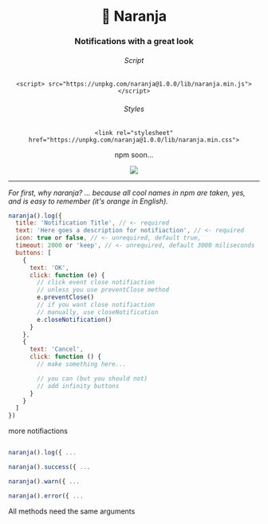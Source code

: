 


<h1 align="center">🍊 Naranja</h1>

<h3 align="center">Notifications with a great look</h3>

<h6 align="center">Script</h6>
<p align="center">
<code>&lt;script&gt; src="https://unpkg.com/naranja@1.0.0/lib/naranja.min.js">&lt;/script&gt;</code>
</p>
<h6 align="center">Styles</h6>
<p align="center">
<code>&lt;link rel="stylesheet" href="https://unpkg.com/naranja@1.0.0/lib/naranja.min.css"&gt;</code>
</p>
<p align="center">npm soon...</p>



<p align="center">
  <img src="https://i.imgur.com/8vWYkFd.gif" />
<p>

---

_For first, why naranja? ... because all cool names in npm are taken, yes, and is easy to remember (it's orange in English)._

```js
naranja().log({
  title: 'Notification Title', // <- required
  text: 'Here goes a description for notifiaction', // <- required
  icon: true or false, // <- unrequired, default true,
  timeout: 2000 or 'keep', // <- unrequired, default 3000 miliseconds
  buttons: [
    {
      text: 'OK',
      click: function (e) {
        // click event close notifiaction
        // unless you use preventClose method
        e.preventClose()
        // if you want close notifiaction
        // manually, use closeNotification
        e.closeNotification()
      }
    },
    {
      text: 'Cancel',
      click: function () {
        // make something here...

        // you can (but you should not)
        // add infinity buttons
      }
    }
  ]
})
```

more notifiactions

```js

naranja().log({ ...

naranja().success({ ...

naranja().warn({ ...

naranja().error({ ...

```

All methods need the same arguments
